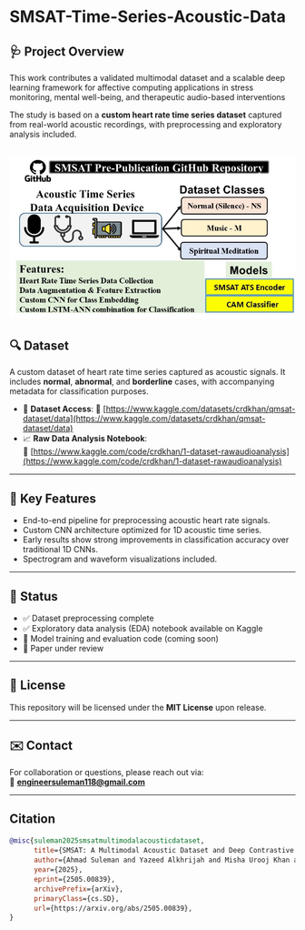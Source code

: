# SMSAT-Time-Series-Acoustic-Data
## 🩺 Project Overview

This work contributes a validated multimodal dataset and a scalable deep learning framework for affective computing applications in stress monitoring, mental well-being, and therapeutic audio-based interventions

The study is based on a **custom heart rate time series dataset** captured from real-world acoustic recordings, with preprocessing and exploratory analysis included.

![Alt Text](SMSAT_Gihub.jpg)
---

## 🔍 Dataset

A custom dataset of heart rate time series captured as acoustic signals. It includes **normal**, **abnormal**, and **borderline** cases, with accompanying metadata for classification purposes.

- 📁 **Dataset Access**: 
🔗 [https://www.kaggle.com/datasets/crdkhan/qmsat-dataset/data](https://www.kaggle.com/datasets/crdkhan/qmsat-dataset/data) 
- 📈 **Raw Data Analysis Notebook**:  
🔗 [https://www.kaggle.com/code/crdkhan/1-dataset-rawaudioanalysis](https://www.kaggle.com/code/crdkhan/1-dataset-rawaudioanalysis)

---

## 🧠 Key Features

- End-to-end pipeline for preprocessing acoustic heart rate signals.
- Custom CNN architecture optimized for 1D acoustic time series.
- Early results show strong improvements in classification accuracy over traditional 1D CNNs.
- Spectrogram and waveform visualizations included.

---

## 🧪 Status

- ✅ Dataset preprocessing complete  
- ✅ Exploratory data analysis (EDA) notebook available on Kaggle  
- 🚧 Model training and evaluation code (coming soon)  
- 📝 Paper under review

---

## 📄 License

This repository will be licensed under the **MIT License** upon release.

---

## ✉️ Contact

For collaboration or questions, please reach out via:  
📧 **engineersuleman118@gmail.com**

---
## Citation
``` bibtex
@misc{suleman2025smsatmultimodalacousticdataset,
      title={SMSAT: A Multimodal Acoustic Dataset and Deep Contrastive Learning Framework for Affective and Physiological Modeling of Spiritual Meditation}, 
      author={Ahmad Suleman and Yazeed Alkhrijah and Misha Urooj Khan and Hareem Khan and Muhammad Abdullah Husnain Ali Faiz and Mohamad A. Alawad and Zeeshan Kaleem and Guan Gui},
      year={2025},
      eprint={2505.00839},
      archivePrefix={arXiv},
      primaryClass={cs.SD},
      url={https://arxiv.org/abs/2505.00839}, 
}

